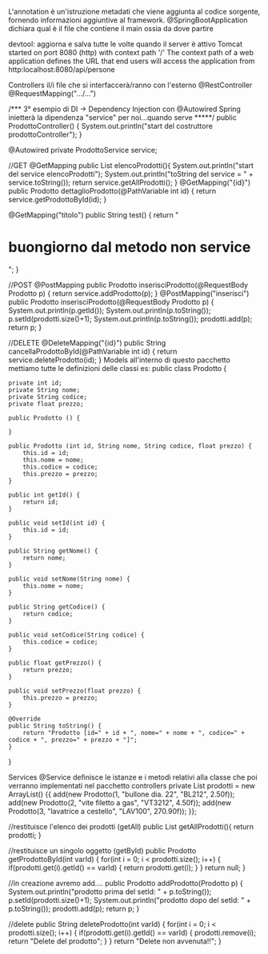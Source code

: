 L'annotation è un'istruzione metadati che viene aggiunta al codice sorgente, fornendo informazioni aggiuntive al framework.
@SpringBootApplication dichiara qual è il file che contiene il main ossia da dove partire 

devtool: aggiorna e salva tutte le volte quando il server è attivo
Tomcat started on port 8080 (http) with context path '/'
The context path of a web application defines the URL that end users will access the application from
http:localhost:8080/api/persone

Controllers 
il/i file che si interfaccerà/ranno con l'esterno
@RestController
@RequestMapping(".../...")

/*** 3° esempio di DI -> Dependency Injection con @Autowired
    Spring inietterà la dipendenza "service" per noi...quando serve *****/
public ProdottoController() {
    System.out.println("start del costruttore prodottoController");
}

@Autowired
private ProdottoService service;

//GET
@GetMapping
public List<Prodotto> elencoProdotti(){
    System.out.println("start del service elencoProdotti");
    System.out.println("toString del service = " + service.toString());
    return service.getAllProdotti();
}
@GetMapping("{id}")
public Prodotto dettaglioProdotto(@PathVariable int id) {
    return service.getProdottoById(id);
}

@GetMapping("titolo")
public String test() {
    return "<HTML> <H1> buongiorno dal metodo non service </H1> </HTML>";
}

//POST
@PostMapping
public Prodotto inserisciProdotto(@RequestBody Prodotto p) {
    return service.addProdotto(p);
}
@PostMapping("inserisci")
public Prodotto inserisciProdotto(@RequestBody Prodotto p) {
    System.out.println(p.getId());
    System.out.println(p.toString());
    p.setId(prodotti.size()+1);
    System.out.println(p.toString());
    prodotti.add(p);
    return p;
}

//DELETE
@DeleteMapping("{id}")
public String cancellaProdottoById(@PathVariable int id) {
    return service.deleteProdotto(id);
}
Models
all'interno di questo pacchetto mettiamo tutte le definizioni delle classi es: 
public class Prodotto {
	
	private int id;
	private String nome;
	private String codice;
	private float prezzo;
	
	public Prodotto () {
		
	}
	
	public Prodotto (int id, String nome, String codice, float prezzo) {
		this.id = id;
		this.nome = nome;
		this.codice = codice;
		this.prezzo = prezzo;
	}

	public int getId() {
		return id;
	}

	public void setId(int id) {
		this.id = id;
	}

	public String getNome() {
		return nome;
	}

	public void setNome(String nome) {
		this.nome = nome;
	}

	public String getCodice() {
		return codice;
	}

	public void setCodice(String codice) {
		this.codice = codice;
	}

	public float getPrezzo() {
		return prezzo;
	}

	public void setPrezzo(float prezzo) {
		this.prezzo = prezzo;
	}

	@Override
	public String toString() {
		return "Prodotto [id=" + id + ", nome=" + nome + ", codice=" + codice + ", prezzo=" + prezzo + "]";
	}
}

Services
@Service
definisce le istanze e i metodi relativi alla classe che poi verranno implementati nel pacchetto controllers
private List<Prodotto> prodotti = new ArrayList<Prodotto>() {{
    add(new Prodotto(1, "bullone dia. 22", "BL212", 2.50f));
    add(new Prodotto(2, "vite filetto a gas", "VT3212", 4.50f));
    add(new Prodotto(3, "lavatrice a cestello", "LAV100", 270.90f));
}};

//restituisce l'elenco dei prodotti (getAll)
public List<Prodotto> getAllProdotti(){
    return prodotti;
}

//restituisce un singolo oggetto (getById)
public Prodotto getProdottoById(int varId) {
    for(int i = 0; i < prodotti.size(); i++) {
        if(prodotti.get(i).getId() == varId) {
            return prodotti.get(i);
        }
    }
    return null;
}

//in creazione avremo add....
public Prodotto addProdotto(Prodotto p) {
    System.out.println("prodotto prima del setId: " + p.toString());
    p.setId(prodotti.size()+1);
    System.out.println("prodotto dopo del setId: " + p.toString());
    prodotti.add(p);
    return p;
}

//delete
public String deleteProdotto(int varId) {
    for(int i = 0; i < prodotti.size(); i++) {
        if(prodotti.get(i).getId() == varId) {
            prodotti.remove(i);
            return "Delete del prodotto";
        }
    }
    return "Delete non avvenuta!!";
}